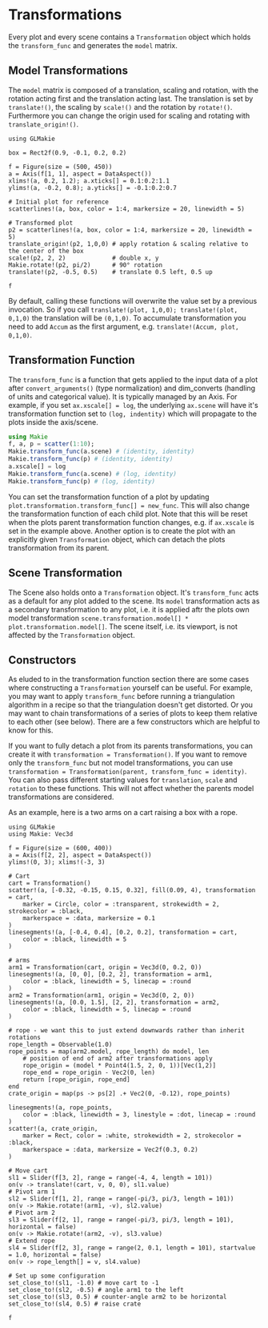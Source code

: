# Transformations

Every plot and every scene contains a `Transformation` object which holds the `transform_func` and generates the `model` matrix.

## Model Transformations

The `model` matrix is composed of a translation, scaling and rotation, with the rotation acting first and the translation acting last.
The translation is set by `translate!()`, the scaling by `scale!()` and the rotation by `rotate!()`.
Furthermore you can change the origin used for scaling and rotating with `translate_origin!()`.

```@figure backend=GLMakie
using GLMakie

box = Rect2f(0.9, -0.1, 0.2, 0.2)

f = Figure(size = (500, 450))
a = Axis(f[1, 1], aspect = DataAspect())
xlims!(a, 0.2, 1.2); a.xticks[] = 0.1:0.2:1.1
ylims!(a, -0.2, 0.8); a.yticks[] = -0.1:0.2:0.7

# Initial plot for reference
scatterlines!(a, box, color = 1:4, markersize = 20, linewidth = 5)

# Transformed plot
p2 = scatterlines!(a, box, color = 1:4, markersize = 20, linewidth = 5)
translate_origin!(p2, 1,0,0) # apply rotation & scaling relative to the center of the box
scale!(p2, 2, 2)             # double x, y
Makie.rotate!(p2, pi/2)      # 90° rotation
translate!(p2, -0.5, 0.5)    # translate 0.5 left, 0.5 up

f
```

By default, calling these functions will overwrite the value set by a previous invocation.
So if you call `translate!(plot, 1,0,0); translate!(plot, 0,1,0)` the translation will be `(0,1,0)`.
To accumulate transformation you need to add `Accum` as the first argument, e.g. `translate!(Accum, plot, 0,1,0)`.

## Transformation Function

The `transform_func` is a function that gets applied to the input data of a plot after `convert_arguments()` (type normalization) and dim_converts (handling of units and categorical value).
It is typically managed by an Axis.
For example, if you set `ax.xscale[] = log`, the underlying `ax.scene` will have it's transformation function set to `(log, indentity)` which will propagate to the plots inside the axis/scene.

```julia
using Makie
f, a, p = scatter(1:10);
Makie.transform_func(a.scene) # (identity, identity)
Makie.transform_func(p) # (identity, identity)
a.xscale[] = log
Makie.transform_func(a.scene) # (log, identity)
Makie.transform_func(p) # (log, identity)
```

You can set the transformation function of a plot by updating `plot.transformation.transform_func[] = new_func`.
This will also change the transformation function of each child plot.
Note that this will be reset when the plots parent transformation function changes, e.g. if `ax.xscale` is set in the example above.
Another option is to create the plot with an explicitly given `Transformation` object, which can detach the plots transformation from its parent.

## Scene Transformation

The Scene also holds onto a `Transformation` object.
It's `transform_func` acts as a default for any plot added to the scene.
Its `model` transformation acts as a secondary transformation to any plot, i.e. it is applied aftr the plots own model transformation `scene.transformation.model[] * plot.transformation.model[]`.
The scene itself, i.e. its viewport, is not affected by the `Transformation` object.

## Constructors

As eluded to in the transformation function section there are some cases where constructing a `Transformation` yourself can be useful.
For example, you may want to apply `transform_func` before running a triangulation algorithm in a recipe so that the triangulation doesn't get distorted.
Or you may want to chain transformations of a series of plots to keep them relative to each other (see below).
There are a few constructors which are helpful to know for this.

If you want to fully detach a plot from its parents transformations, you can create it with `transformation = Transformation()`.
If you want to remove only the `transform_func` but not model transformations, you can use `transformation = Transformation(parent, transform_func = identity)`.
You can also pass different starting values for `translation`, `scale` and `rotation` to these functions.
This will not affect whether the parents model transformations are considered.

As an example, here is a two arms on a cart raising a box with a rope.

```@figure backend=GLMakie
using GLMakie
using Makie: Vec3d 

f = Figure(size = (600, 400))
a = Axis(f[2, 2], aspect = DataAspect())
ylims!(0, 3); xlims!(-3, 3)

# Cart
cart = Transformation()
scatter!(a, [-0.32, -0.15, 0.15, 0.32], fill(0.09, 4), transformation = cart, 
    marker = Circle, color = :transparent, strokewidth = 2, strokecolor = :black,
    markerspace = :data, markersize = 0.1
)
linesegments!(a, [-0.4, 0.4], [0.2, 0.2], transformation = cart,
    color = :black, linewidth = 5
)

# arms
arm1 = Transformation(cart, origin = Vec3d(0, 0.2, 0))
linesegments!(a, [0, 0], [0.2, 2], transformation = arm1, 
    color = :black, linewidth = 5, linecap = :round
)
arm2 = Transformation(arm1, origin = Vec3d(0, 2, 0))
linesegments!(a, [0.0, 1.5], [2, 2], transformation = arm2, 
    color = :black, linewidth = 5, linecap = :round
)

# rope - we want this to just extend downwards rather than inherit rotations
rope_length = Observable(1.0)
rope_points = map(arm2.model, rope_length) do model, len
    # position of end of arm2 after transformations apply
    rope_origin = (model * Point4(1.5, 2, 0, 1))[Vec(1,2)]
    rope_end = rope_origin - Vec2(0, len)
    return [rope_origin, rope_end]
end
crate_origin = map(ps -> ps[2] .+ Vec2(0, -0.12), rope_points)

linesegments!(a, rope_points,
    color = :black, linewidth = 3, linestyle = :dot, linecap = :round
)
scatter!(a, crate_origin,
    marker = Rect, color = :white, strokewidth = 2, strokecolor = :black,
    markerspace = :data, markersize = Vec2f(0.3, 0.2)
)

# Move cart
sl1 = Slider(f[3, 2], range = range(-4, 4, length = 101))
on(v -> translate!(cart, v, 0, 0), sl1.value)
# Pivot arm 1
sl2 = Slider(f[1, 2], range = range(-pi/3, pi/3, length = 101))
on(v -> Makie.rotate!(arm1, -v), sl2.value)
# Pivot arm 2
sl3 = Slider(f[2, 1], range = range(-pi/3, pi/3, length = 101), horizontal = false)
on(v -> Makie.rotate!(arm2, -v), sl3.value)
# Extend rope
sl4 = Slider(f[2, 3], range = range(2, 0.1, length = 101), startvalue = 1.0, horizontal = false)
on(v -> rope_length[] = v, sl4.value)

# Set up some configuration
set_close_to!(sl1, -1.0) # move cart to -1
set_close_to!(sl2, -0.5) # angle arm1 to the left
set_close_to!(sl3, 0.5) # counter-angle arm2 to be horizontal
set_close_to!(sl4, 0.5) # raise crate 

f
```